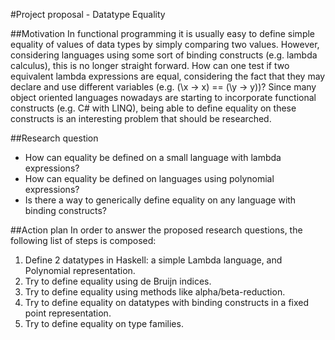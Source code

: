 ﻿#Project proposal - Datatype Equality

##Motivation
In functional programming it is usually easy to define simple equality of values of data types by simply comparing two values. However, considering languages using some sort of binding constructs (e.g. lambda calculus), this is no longer straight forward. How can one test if two equivalent lambda expressions are equal, considering the fact that they may declare and use different variables (e.g. (\x -> x) == (\y -> y))? Since many object oriented languages nowadays are starting to incorporate functional constructs (e.g. C# with LINQ), being able to define equality on these constructs is an interesting problem that should be researched.

##Research question

* How can equality be defined on a small language with lambda expressions?
* How can equality be defined on languages using polynomial expressions?
* Is there a way to generically define equality on any language with binding constructs?

##Action plan
In order to answer the proposed research questions, the following list of steps is composed:

1. Define 2 datatypes in Haskell: a simple Lambda language, and Polynomial representation.
2. Try to define equality using de Bruijn indices.
3. Try to define equality using methods like alpha/beta-reduction.
4. Try to define equality on datatypes with binding constructs in a fixed point representation.
5. Try to define equality on type families.
